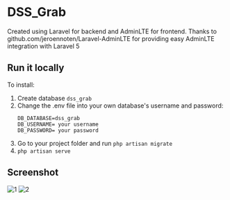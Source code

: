 # DSS_Grab

Created using Laravel for backend and AdminLTE for frontend.
Thanks to github.com/jeroennoten/Laravel-AdminLTE for providing easy AdminLTE integration with Laravel 5

## Run it locally

To install:
  1. Create database `dss_grab`
  2. Change the .env file into your own database's username and password:
      ```
      DB_DATABASE=dss_grab
      DB_USERNAME= your username
      DB_PASSWORD= your password
      ```
  2. Go to your project folder and run `php artisan migrate`
  3. `php artisan serve`
  
  ## Screenshot
  
  ![1](https://user-images.githubusercontent.com/17045245/43372804-7766be9a-93d7-11e8-8297-c7a83cf7aa8d.jpg)
  ![2](https://user-images.githubusercontent.com/17045245/43372809-8c82f096-93d7-11e8-8254-b15410249686.jpg)

